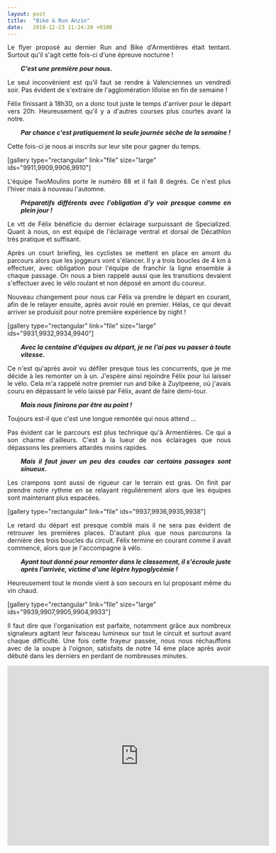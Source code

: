 ```yaml
---
layout: post
title:  "Bike & Run Anzin"
date:   2018-12-23 11:24:20 +0100
---
```

<p style="text-align: justify;">Le flyer proposé au dernier Run and Bike d'Armentières était tentant.
Surtout qu'il s'agit cette fois-ci d'une épreuve nocturne !</p>
<p style="text-align: justify; padding-left: 30px;"><em><strong>C'est une première pour nous.</strong></em></p>
<p style="text-align: justify;">Le seul inconvénient est qu'il faut se rendre à Valenciennes un vendredi soir.
Pas évident de s'extraire de l'agglomération lilloise en fin de semaine !</p>
<p style="text-align: justify;">Félix finissant à 18h30, on a donc tout juste le temps d'arriver pour le départ vers 20h.
Heureusement qu'il y a d'autres courses plus courtes avant la notre.</p>
<p style="text-align: justify; padding-left: 30px;"><em><strong>Par chance c'est pratiquement la seule journée sèche de la semaine !</strong></em></p>
<p style="text-align: justify;">Cette fois-ci je nous ai inscrits sur leur site pour gagner du temps.</p>
[gallery type="rectangular" link="file" size="large" ids="9911,9909,9906,9910"]
<p style="text-align: justify;">L'équipe TwoMoulins porte le numéro 88 et il fait 8 degrés.
Ce n'est plus l'hiver mais à nouveau l'automne.</p>
<p style="text-align: justify; padding-left: 30px;"><em><strong>Préparatifs différents avec l'obligation d'y voir presque comme en plein jour !</strong></em></p>
<p style="text-align: justify;">Le vtt de Félix bénéficie du dernier éclairage surpuissant de Specialized.
Quant à nous, on est équipé de l'éclairage ventral et dorsal de Décathlon très pratique et suffisant.</p>
<p style="text-align: justify;">Après un court briefing, les cyclistes se mettent en place en amont du parcours alors que les joggeurs vont s'élancer.
Il y a trois boucles de 4 km à effectuer, avec obligation pour l'équipe de franchir la ligne ensemble à chaque passage.
On nous a bien rappelé aussi que les transitions devaient s'effectuer avec le vélo roulant et non déposé en amont du coureur.</p>
<p style="text-align: justify;">Nouveau changement pour nous car Félix va prendre le départ en courant, afin de le relayer ensuite, après avoir roulé en premier.
Hélas, ce qui devait arriver se produisit pour notre première expérience by night !</p>
[gallery type="rectangular" link="file" size="large" ids="9931,9932,9934,9940"]
<p style="text-align: justify; padding-left: 30px;"><em><strong>Avec la centaine d'équipes au départ, je ne l'ai pas vu passer à toute vitesse.</strong></em></p>
<p style="text-align: justify;">Ce n'est qu'après avoir vu défiler presque tous les concurrents, que je me décide à les remonter un à un.
J'espère ainsi rejoindre Félix pour lui laisser le vélo.
Cela m'a rappelé notre premier run and bike à Zuytpeene, où j'avais couru en dépassant le vélo laissé par Félix, avant de faire demi-tour.</p>
<p style="text-align: justify; padding-left: 30px;"><em><strong>Mais nous finirons par être au point !</strong></em></p>
<p style="text-align: justify;">Toujours est-il que c'est une longue remontée qui nous attend ...</p>
<p style="text-align: justify;">Pas évident car le parcours est plus technique qu'à Armentières.
Ce qui a son charme d'ailleurs.
C'est à la lueur de nos éclairages que nous dépassons les premiers attardés moins rapides.</p>
<p style="text-align: justify; padding-left: 30px;"><em><strong>Mais il faut jouer un peu des coudes car certains passages sont sinueux.</strong></em></p>
<p style="text-align: justify;">Les crampons sont aussi de rigueur car le terrain est gras.
On finit par prendre notre rythme en se relayant régulièrement alors que les équipes sont maintenant plus espacées.</p>
[gallery type="rectangular" link="file" ids="9937,9936,9935,9938"]
<p style="text-align: justify;">Le retard du départ est presque comblé mais il ne sera pas évident de retrouver les premières places.
D'autant plus que nous parcourons la dernière des trois boucles du circuit.
Félix termine en courant comme il avait commencé, alors que je l'accompagne à vélo.</p>
<p style="text-align: justify; padding-left: 30px;"><em><strong>Ayant tout donné pour remonter dans le classement, il s'écroule juste après l'arrivée, victime d'une légère hypoglycémie !</strong></em></p>
<p style="text-align: justify;">Heureusement tout le monde vient à son secours en lui proposant même du vin chaud.</p>
[gallery type="rectangular" link="file" size="large" ids="9939,9907,9905,9904,9933"]
<p style="text-align: justify;">Il faut dire que l'organisation est parfaite, notamment grâce aux nombreux signaleurs agitant leur faisceau lumineux sur tout le circuit et surtout avant chaque difficulté.
Une fois cette frayeur passée, nous nous réchauffons avec de la soupe à l'oignon, satisfaits de notre 14 ème place après avoir débuté dans les derniers en perdant de nombreuses minutes.</p>


<center><iframe src="https://www.strava.com/activities/1993173142/embed/6128f150a3c173e71606297a4690fc7be44a89f8" width="590" height="405" frameborder="0" scrolling="no"></iframe></center>